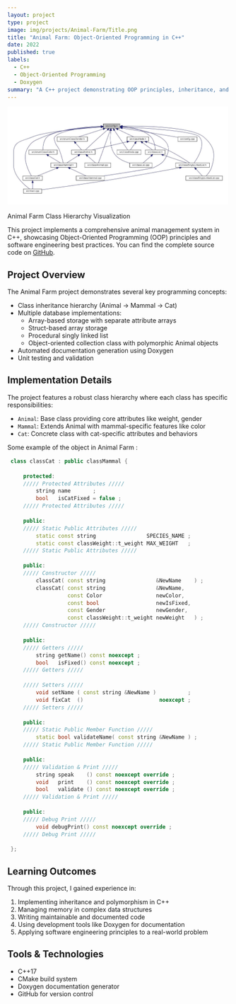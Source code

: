 ```yaml
---
layout: project
type: project
image: img/projects/Animal-Farm/Title.png
title: "Animal Farm: Object-Oriented Programming in C++"
date: 2022
published: true
labels:
  - C++
  - Object-Oriented Programming
  - Doxygen
summary: "A C++ project demonstrating OOP principles, inheritance, and documentation best practices"
---
```


<div class="text-center p-4">
  <img width="500px" src="../img/projects/Animal-Farm/1.jpg" class="img-thumbnail" >
  <p>Animal Farm Class Hierarchy Visualization</p>
</div>

This project implements a comprehensive animal management system in C++, showcasing Object-Oriented Programming (OOP) principles and software engineering best practices. You can find the complete source code on [GitHub](https://github.com/XiaoKChenEdu/ee205-Animal-Farm).

## Project Overview

The Animal Farm project demonstrates several key programming concepts:

- Class inheritance hierarchy (Animal → Mammal → Cat)
- Multiple database implementations:
  - Array-based storage with separate attribute arrays
  - Struct-based array storage
  - Procedural singly linked list
  - Object-oriented collection class with polymorphic Animal objects
- Automated documentation generation using Doxygen
- Unit testing and validation

## Implementation Details

The project features a robust class hierarchy where each class has specific responsibilities:

- `Animal`: Base class providing core attributes like weight, gender
- `Mammal`: Extends Animal with mammal-specific features like color
- `Cat`: Concrete class with cat-specific attributes and behaviors

Some example of the object in Animal Farm :

```cpp
 class classCat : public classMammal {
  
     protected:
     ///// Protected Attributes /////
         string name       ;
         bool   isCatFixed = false ;
     ///// Protected Attributes /////
  
     public:
     ///// Static Public Attributes /////
         static const string                SPECIES_NAME ;
         static const classWeight::t_weight MAX_WEIGHT   ;
     ///// Static Public Attributes /////
  
     public:
     ///// Constructor /////
         classCat( const string                &NewName    ) ;
         classCat( const string                &NewName,
                   const Color                 newColor,
                   const bool                  newIsFixed,
                   const Gender                newGender,
                   const classWeight::t_weight newWeight   ) ;
     ///// Constructor /////
  
     public:
     ///// Getters /////
         string getName() const noexcept ;
         bool   isFixed() const noexcept ;
     ///// Getters /////
  
     ///// Setters /////
         void setName ( const string &NewName )          ;
         void fixCat  ()                        noexcept ;
     ///// Setters /////
  
     public:
     ///// Static Public Member Function /////
         static bool validateName( const string &NewName ) ;
     ///// Static Public Member Function /////
  
     public:
     ///// Validation & Print /////
         string speak    () const noexcept override ;
         void   print    () const noexcept override ;
         bool   validate () const noexcept override ;
     ///// Validation & Print /////
  
     public:
     ///// Debug Print /////
         void debugPrint() const noexcept override ;
     ///// Debug Print /////
  
 };
```

## Learning Outcomes

Through this project, I gained experience in:
1. Implementing inheritance and polymorphism in C++
2. Managing memory in complex data structures
3. Writing maintainable and documented code
4. Using development tools like Doxygen for documentation
5. Applying software engineering principles to a real-world problem

## Tools & Technologies

- C++17
- CMake build system
- Doxygen documentation generator
- GitHub for version control
